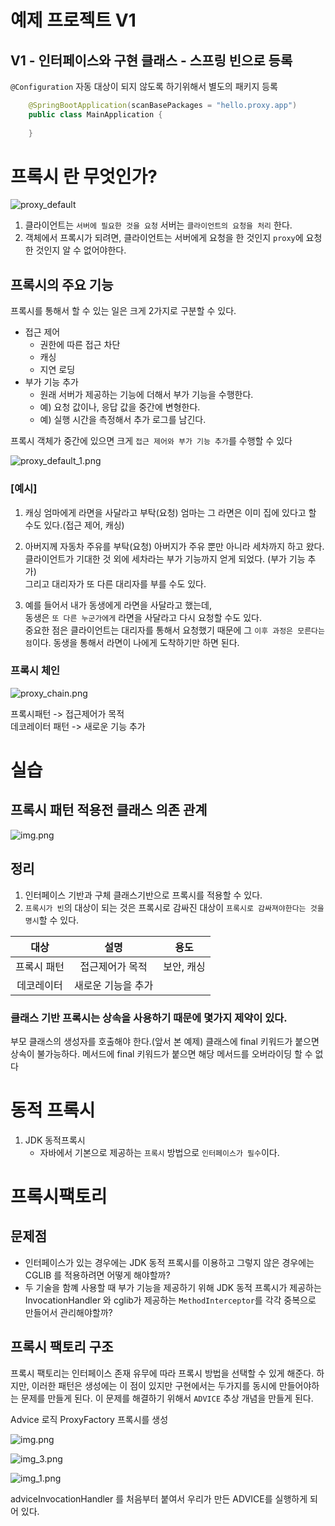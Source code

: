 # 예제 프로젝트 V1


## V1 - 인터페이스와 구현 클래스 - 스프링 빈으로 등록

`@Configuration` 자동 대상이 되지 않도록 하기위해서 별도의 패키지 등록

```java
    @SpringBootApplication(scanBasePackages = "hello.proxy.app")
    public class MainApplication {
        
    }
```

# 프록시 란 무엇인가? 
![proxy_default](src/main/resources/static/img/proxy_default.png)

1. 클라이언트는 `서버에 필요한 것을 요청` 서버는 `클라이언트의 요청을 처리` 한다.
2. 객체에서 프록시가 되려면, 클라이언트는 서버에게 요청을 한 것인지 `proxy`에 요청한 것인지 알 수 없어야한다.

## 프록시의 주요 기능
프록시를 통해서 할 수 있는 일은 크게 2가지로 구분할 수 있다.
- 접근 제어
  - 권한에 따른 접근 차단
  - 캐싱
  - 지연 로딩
- 부가 기능 추가
  - 원래 서버가 제공하는 기능에 더해서 부가 기능을 수행한다.
  - 예) 요청 값이나, 응답 값을 중간에 변형한다.
  - 예) 실행 시간을 측정해서 추가 로그를 남긴다. 

프록시 객체가 중간에 있으면 크게 `접근 제어와 부가 기능 추가`를 수행할 수 있다

![proxy_default_1.png](src/main/resources/static/img/proxy_default_1.png)

### [예시]

1. 캐싱 
엄마에게 라면을 사달라고 부탁(요청) 
엄마는 그 라면은 이미 집에 있다고 할 수도 있다.(접근 제어, 캐싱)


2. 아버지께 자동차 주유를 부탁(요청)
아버지가 주유 뿐만 아니라 세차까지 하고 왔다.   
클라이언트가 기대한 것 외에 세차라는 부가 기능까지 얻게 되었다. (부가 기능 추가)    
그리고 대리자가 또 다른 대리자를 부를 수도 있다.


3. 예를 들어서 내가 동생에게 라면을 사달라고 했는데,   
동생은 `또 다른 누군가에게` 라면을 사달라고 다시 요청할 수도 있다.    
중요한 점은 클라이언트는 대리자를 통해서 요청했기 때문에 그 `이후 과정은 모른다는 점`이다. 동생을 통해서 라면이 나에게 도착하기만 하면
된다. 

### 프록시 체인

![proxy_chain.png](src/main/resources/static/img/proxy_chain.png)


프록시패턴 -> 접근제어가 목적    
데코레이터 패턴 -> 새로운 기능 추가 


# 실습 
## 프록시 패턴 적용전 클래스 의존 관계 
![img.png](src/main/resources/static/img/before_proxy_class.jpg)


## 정리 
1. 인터페이스 기반과 구체 클래스기반으로 프록시를 적용할 수 있다.
2. `프록시가 빈`의 대상이 되는 것은 프록시로 감싸진 대상이 `프록시로 감싸져야한다는 것을 명시`할 수 있다. 

| 대상 |설명|   용도   |
|:---:|:---:|:------:|
|프록시 패턴| 접근제어가 목적| 보안, 캐싱 |
|데코레이터| 새로운 기능을 추가|


### 클래스 기반 프록시는 상속을 사용하기 때문에 몇가지 제약이 있다.
부모 클래스의 생성자를 호출해야 한다.(앞서 본 예제)
클래스에 final 키워드가 붙으면 상속이 불가능하다.
메서드에 final 키워드가 붙으면 해당 메서드를 오버라이딩 할 수 없다


# 동적 프록시

1. JDK 동적프록시 
   - 자바에서 기본으로 제공하는 `프록시` 방법으로 `인터페이스가 필수`이다.


# 프록시팩토리 

## 문제점 
- 인터페이스가 있는 경우에는 JDK 동적 프록시를 이용하고 그렇지 않은 경우에는 CGLIB 를 적용하려면 어떻게 해야할까?
- 두 기술을 함꼐 사용할 때 부가 기능을 제공하기 위해 JDK 동적 프록시가 제공하는 InvocationHandler 와 cglib가 제공하는 `MethodInterceptor`를 각각 중복으로 만들어서 관리해야할까?


## 프록시 팩토리 구조 
 프록시 팩토리는 인터페이스 존재 유무에 따라 프록시 방법을 선택할 수 있게 해준다.
하지만, 이러한 패턴은 생성에는 이 점이 있지만 구현에서는 두가지를 동시에 만들어야하는 문제를 만들게 된다. 
이 문제를 해결하기 위해서 `ADVICE` 추상 개념을 만들게 된다.

Advice  로직 
ProxyFactory 프록시를 생성

![img.png](img.png)


![img_3.png](img_3.png)

![img_1.png](img_1.png)

adviceInvocationHandler 를 처음부터 붙여서 우리가 만든 ADVICE를 실행하게 되어 있다.


